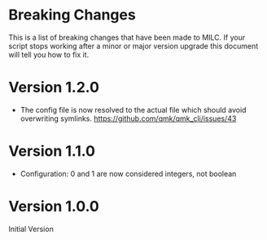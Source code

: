 # Breaking Changes

This is a list of breaking changes that have been made to MILC. If your script stops working after a minor or major version upgrade this document will tell you how to fix it.

# Version 1.2.0

* The config file is now resolved to the actual file which should avoid overwriting symlinks. <https://github.com/qmk/qmk_cli/issues/43>

# Version 1.1.0

* Configuration: 0 and 1 are now considered integers, not boolean

# Version 1.0.0

Initial Version
